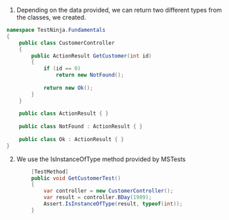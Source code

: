 1. Depending on the data provided, we can return two different types from the classes, we created.
```cs
namespace TestNinja.Fundamentals
{
    public class CustomerController
    {
        public ActionResult GetCustomer(int id)
        {
            if (id == 0)
                return new NotFound();
            
            return new Ok();
        }
    }
    
    public class ActionResult { }
    
    public class NotFound : ActionResult { }
 
    public class Ok : ActionResult { }
}
```
2. We use the IsInstanceOfType method provided by MSTests
```cs
        [TestMethod]
        public void GetCustomerTest()
        {
            var controller = new CustomerController();
            var result = controller.BDay(1989);
            Assert.IsInstanceOfType(result, typeof(int));
        }
```
